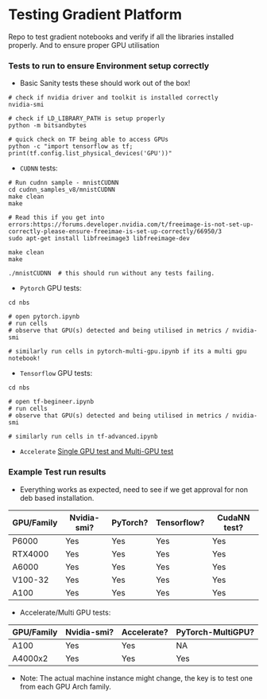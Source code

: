 # Testing Gradient Platform 
Repo to test gradient notebooks and verify if all the libraries installed properly. And to ensure proper GPU utilisation

### Tests to run to ensure Environment setup correctly
- Basic Sanity tests these should work out of the box!
```
# check if nvidia driver and toolkit is installed correctly
nvidia-smi

# check if LD_LIBRARY_PATH is setup properly
python -m bitsandbytes

# quick check on TF being able to access GPUs
python -c "import tensorflow as tf; print(tf.config.list_physical_devices('GPU'))"
```

- `CUDNN` tests:
```
# Run cudnn sample - mnistCUDNN
cd cudnn_samples_v8/mnistCUDNN
make clean
make

# Read this if you get into errors:https://forums.developer.nvidia.com/t/freeimage-is-not-set-up-correctly-please-ensure-freeimae-is-set-up-correctly/66950/3
sudo apt-get install libfreeimage3 libfreeimage-dev

make clean
make

./mnistCUDNN  # this should run without any tests failing.
```

- `Pytorch` GPU tests:
```
cd nbs

# open pytorch.ipynb
# run cells
# observe that GPU(s) detected and being utilised in metrics / nvidia-smi

# similarly run cells in pytorch-multi-gpu.ipynb if its a multi gpu notebook!
```

- `Tensorflow` GPU tests:
```
cd nbs

# open tf-begineer.ipynb
# run cells
# observe that GPU(s) detected and being utilised in metrics / nvidia-smi

# similarly run cells in tf-advanced.ipynb
```

- `Accelerate` [Single GPU test and Multi-GPU test](accelerate_nlp_test/README.md)

### Example Test run results
- Everything works as expected, need to see if we get approval for non deb based installation.

| GPU/Family       | Nvidia-smi?      | PyTorch?     | Tensorflow?    | CudaNN test? | 
| -------------    | -------------    | -------------| -------------  | -------------|
| P6000            | Yes              | Yes          | Yes            | Yes          |
| RTX4000          | Yes              | Yes          | Yes            | Yes          |
| A6000            | Yes              | Yes          | Yes            | Yes          |
| V100-32          | Yes              | Yes          | Yes            | Yes          |
| A100             | Yes              | Yes          | Yes            | Yes          |


- Accelerate/Multi GPU tests:

| GPU/Family       | Nvidia-smi?      | Accelerate?  | PyTorch-MultiGPU? | 
| -------------    | -------------    | -------------|-------------|
| A100             | Yes              | Yes          | NA          |
| A4000x2          | Yes              | Yes          | Yes         |

- Note: The actual machine instance might change, the key is to test one from each GPU Arch family.